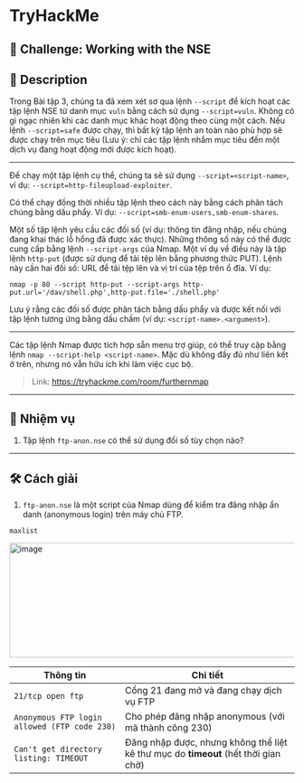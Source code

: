 
# TryHackMe

## 🧩 Challenge: Working with the NSE

## 📝 Description
Trong Bài tập 3, chúng ta đã xem xét sơ qua lệnh `--script` để kích hoạt các tập lệnh NSE từ danh mục `vuln` bằng cách sử dụng `--script=vuln`. Không có gì ngạc nhiên khi các danh mục khác hoạt động theo cùng một cách. Nếu lệnh `--script=safe` được chạy, thì bất kỳ tập lệnh an toàn nào phù hợp sẽ được chạy trên mục tiêu (Lưu ý: chỉ các tập lệnh nhắm mục tiêu đến một dịch vụ đang hoạt động mới được kích hoạt).

---

Để chạy một tập lệnh cụ thể, chúng ta sẽ sử dụng `--script=<script-name>`, ví dụ: `--script=http-fileupload-exploiter`.

Có thể chạy đồng thời nhiều tập lệnh theo cách này bằng cách phân tách chúng bằng dấu phẩy. Ví dụ: `--script=smb-enum-users,smb-enum-shares`.

Một số tập lệnh yêu cầu các đối số (ví dụ: thông tin đăng nhập, nếu chúng đang khai thác lỗ hổng đã được xác thực). Những thông số này có thể được cung cấp bằng lệnh `--script-args` của Nmap. Một ví dụ về điều này là tập lệnh `http-put` (được sử dụng để tải tệp lên bằng phương thức PUT). Lệnh này cần hai đối số: URL để tải tệp lên và vị trí của tệp trên ổ đĩa. Ví dụ:

`nmap -p 80 --script http-put --script-args http-put.url='/dav/shell.php',http-put.file='./shell.php'`

Lưu ý rằng các đối số được phân tách bằng dấu phẩy và được kết nối với tập lệnh tương ứng bằng dấu chấm (ví dụ: `<script-name>.<argument>`).

---

Các tập lệnh Nmap được tích hợp sẵn menu trợ giúp, có thể truy cập bằng lệnh `nmap --script-help <script-name>`. Mặc dù không đầy đủ như liên kết ở trên, nhưng nó vẫn hữu ích khi làm việc cục bộ.







> Link: https://tryhackme.com/room/furthernmap

---

## 🧠 Nhiệm vụ

1. Tập lệnh `ftp-anon.nse` có thể sử dụng đối số tùy chọn nào?
---


## 🛠️ Cách giải

1. `ftp-anon.nse` là một script của Nmap dùng để kiểm tra đăng nhập ẩn danh (anonymous login) trên máy chủ FTP.

```
maxlist
```

<img width="776" height="203" alt="image" src="https://github.com/user-attachments/assets/a76af22f-1745-49c4-b065-e705b46e1fd4" />

| Thông tin                              | Chi tiết                                                                 |
|----------------------------------------|-------------------------------------------------------------------------|
| `21/tcp open ftp`                      | Cổng 21 đang mở và đang chạy dịch vụ FTP                               |
| `Anonymous FTP login allowed (FTP code 230)` | Cho phép đăng nhập anonymous (với mã thành công 230)                     |
| `Can't get directory listing: TIMEOUT` | Đăng nhập được, nhưng không thể liệt kê thư mục do **timeout** (hết thời gian chờ) |



